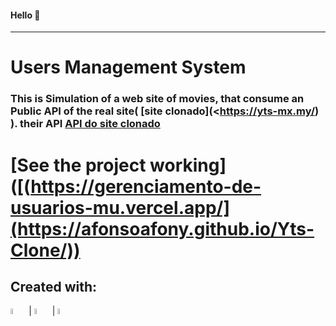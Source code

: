 #### Hello 👋
_____________
# **Users Management System**

### This is Simulation of a web site of movies, that consume an Public API of the real site( [site clonado](<https://yts-mx.my/) ). their API [API do site clonado ](https://yts.mx/api)

# [See the project working]([(https://gerenciamento-de-usuarios-mu.vercel.app/](https://afonsoafony.github.io/Yts-Clone/))

## Created with:

<div>
<img src="https://cdn.jsdelivr.net/gh/devicons/devicon@latest/icons/typescript/typescript-plain.svg" width="5%">   |  <img src="https://cdn.jsdelivr.net/gh/devicons/devicon@latest/icons/html5/html5-plain.svg"  width="5%"/>   |  <img src="https://cdn.jsdelivr.net/gh/devicons/devicon@latest/icons/css3/css3-plain.svg" width="5%"/>  
